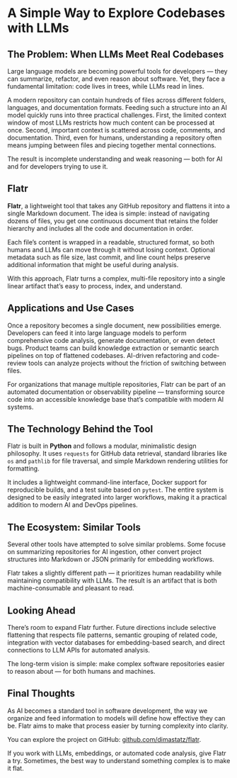 # A Simple Way to Explore Codebases with LLMs


## The Problem: When LLMs Meet Real Codebases

Large language models are becoming powerful tools for developers — they can summarize, refactor, and even reason about software. Yet, they face a fundamental limitation: code lives in trees, while LLMs read in lines.

A modern repository can contain hundreds of files across different folders, languages, and documentation formats. Feeding such a structure into an AI model quickly runs into three practical challenges. First, the limited context window of most LLMs restricts how much content can be processed at once. Second, important context is scattered across code, comments, and documentation. Third, even for humans, understanding a repository often means jumping between files and piecing together mental connections.

The result is incomplete understanding and weak reasoning — both for AI and for developers trying to use it.

## Flatr

**Flatr**, a lightweight tool that takes any GitHub repository and flattens it into a single Markdown document. The idea is simple: instead of navigating dozens of files, you get one continuous document that retains the folder hierarchy and includes all the code and documentation in order.

Each file’s content is wrapped in a readable, structured format, so both humans and LLMs can move through it without losing context. Optional metadata such as file size, last commit, and line count helps preserve additional information that might be useful during analysis.

With this approach, Flatr turns a complex, multi-file repository into a single linear artifact that’s easy to process, index, and understand.

## Applications and Use Cases

Once a repository becomes a single document, new possibilities emerge. Developers can feed it into large language models to perform comprehensive code analysis, generate documentation, or even detect bugs. Product teams can build knowledge extraction or semantic search pipelines on top of flattened codebases. AI-driven refactoring and code-review tools can analyze projects without the friction of switching between files.

For organizations that manage multiple repositories, Flatr can be part of an automated documentation or observability pipeline — transforming source code into an accessible knowledge base that’s compatible with modern AI systems.

## The Technology Behind the Tool

Flatr is built in **Python** and follows a modular, minimalistic design philosophy. It uses `requests` for GitHub data retrieval, standard libraries like `os` and `pathlib` for file traversal, and simple Markdown rendering utilities for formatting.

It includes a lightweight command-line interface, Docker support for reproducible builds, and a test suite based on `pytest`. The entire system is designed to be easily integrated into larger workflows, making it a practical addition to modern AI and DevOps pipelines.

## The Ecosystem: Similar Tools

Several other tools have attempted to solve similar problems. Some focuse on summarizing repositories for AI ingestion, other convert project structures into Markdown or JSON primarily for embedding workflows.

Flatr takes a slightly different path — it prioritizes human readability while maintaining compatibility with LLMs. The result is an artifact that is both machine-consumable and pleasant to read.

## Looking Ahead

There’s room to expand Flatr further. Future directions include selective flattening that respects file patterns, semantic grouping of related code, integration with vector databases for embedding-based search, and direct connections to LLM APIs for automated analysis.

The long-term vision is simple: make complex software repositories easier to reason about — for both humans and machines.

## Final Thoughts

As AI becomes a standard tool in software development, the way we organize and feed information to models will define how effective they can be. Flatr aims to make that process easier by turning complexity into clarity.

You can explore the project on GitHub: [github.com/dimastatz/flatr](https://github.com/dimastatz/flatr).

If you work with LLMs, embeddings, or automated code analysis, give Flatr a try. Sometimes, the best way to understand something complex is to make it flat.
